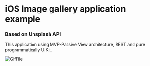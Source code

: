#  iOS Image gallery application example
### Based on Unsplash API

This application using MVP-Passive View architecture, REST and pure programmatically UIKit.

![GifFile](/GitAssets/GIF.gif)
